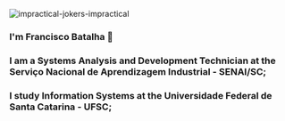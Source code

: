 ![impractical-jokers-impractical](https://github.com/user-attachments/assets/6533c3b1-a29e-4357-a399-ea514d5f0795)



### I'm Francisco Batalha 👋

### I am a Systems Analysis and Development Technician at the Serviço Nacional de Aprendizagem Industrial - SENAI/SC;
### I study Information Systems at the Universidade Federal de Santa Catarina - UFSC;

